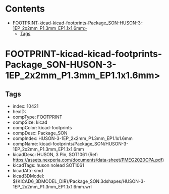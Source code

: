 



Contents
========

* [FOOTPRINT-kicad-kicad-footprints-Package_SON-HUSON-3-1EP_2x2mm_P1.3mm_EP1.1x1.6mm>](#footprint-kicad-kicad-footprints-package_son-huson-3-1ep_2x2mm_p13mm_ep11x16mm)
	* [Tags](#tags)

# FOOTPRINT-kicad-kicad-footprints-Package_SON-HUSON-3-1EP_2x2mm_P1.3mm_EP1.1x1.6mm>

## Tags

- index: 10421
- hexID: 
- oompType: FOOTPRINT
- oompSize: kicad
- oompColor: kicad-footprints
- oompDesc: Package_SON
- oompIndex: HUSON-3-1EP_2x2mm_P1.3mm_EP1.1x1.6mm
- oompName: kicad-footprints/Package_SON/HUSON-3-1EP_2x2mm_P1.3mm_EP1.1x1.6mm
- kicadDesc: HUSON, 3 Pin, SOT1061 (Ref: https://assets.nexperia.com/documents/data-sheet/PMEG2020CPA.pdf)
- kicadTags: huson nolead SOT1061
- kicadAttr: smd
- kicad3DModel: ${KICAD6_3DMODEL_DIR}/Package_SON.3dshapes/HUSON-3-1EP_2x2mm_P1.3mm_EP1.1x1.6mm.wrl
